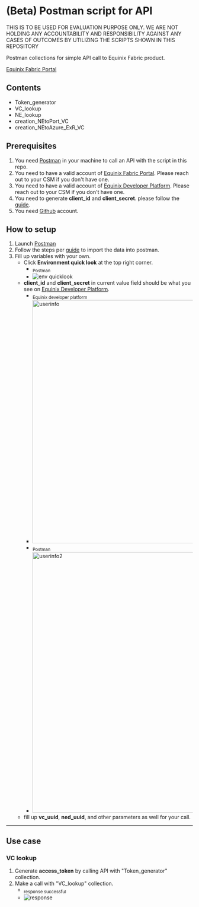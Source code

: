 # (Beta) Postman script for API
THIS IS TO BE USED FOR EVALUATION PURPOSE ONLY. WE ARE NOT HOLDING ANY ACCOUNTABILITY AND RESPONSIBILITY AGAINST ANY CASES OF OUTCOMES BY UTILIZING THE SCRIPTS SHOWN IN THIS REPOSITORY 

Postman collections for simple API call to Equinix Fabric product.

[Equinix Fabric Portal](https://fabric.equinix.com/)

## Contents
- Token_generator
- VC_lookup
- NE_lookup
- creation_NEtoPort_VC
- creation_NEtoAzure_ExR_VC

## Prerequisites
1. You need [Postman](https://www.postman.com/downloads/) in your machine to call an API with the script in this repo.
2. You need to have a valid account of [Equinix Fabric Portal](https://fabric.equinix.com/). Please reach out to your CSM if you don't have one.
3. You need to have a valid account of [Equinix Developer Platform](https://developer.equinix.com/). Please reach out to your CSM if you don't have one.
4. You need to generate **client_id** and **client_secret**. please follow the [guide](https://developer.equinix.com/docs?page=/dev-docs/fabric/overview).
5. You need [Github](https://github.com/) account.

## How to setup
1. Launch [Postman](https://www.postman.com/)
2. Follow the steps per [guide](https://learning.postman.com/docs/getting-started/importing-and-exporting-data/#importing-from-github-repositories) to import the data into postman.
3. Fill up variables with your own.
   - Click **Environment quick look** at the top right corner.
     - <sub>Postman</sub>
     - ![env quicklook](https://user-images.githubusercontent.com/109955201/193489769-ee15fbdf-7e55-4c93-9621-3630e2fbcde8.png)
   - **client_id** and **client_secret** in current value field should be what you see on [Equinix Developer Platform](https://developer.equinix.com/).
     - <sub>Equinix developer platform</sub>
     - <img width="656" alt="userinfo" src="https://user-images.githubusercontent.com/109955201/193498978-87897281-25d6-4c3f-bd26-3532dccc2658.png">
     - <sub>Postman</sub>
     - <img width="703" alt="userinfo2" src="https://user-images.githubusercontent.com/109955201/193501814-47b94912-ef0b-4b5c-9e23-b5cbbf3d8700.png">
   - fill up **vc_uuid**, **ned_uuid**, and other parameters as well for your call.

---
## Use case

### VC lookup

1. Generate **access_token** by calling API with "Token_generator" collection.
2. Make a call with "VC_lookup" collection.
   - <sub>response successful</sub>
   - ![response](https://user-images.githubusercontent.com/109955201/193509583-0e1c055c-2b3e-4141-88d5-4ac91b88fdaf.png)
